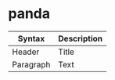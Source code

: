 # panda
| Syntax | Description |
| ----------- | ----------- |
| Header | Title |
| Paragraph | Text |
